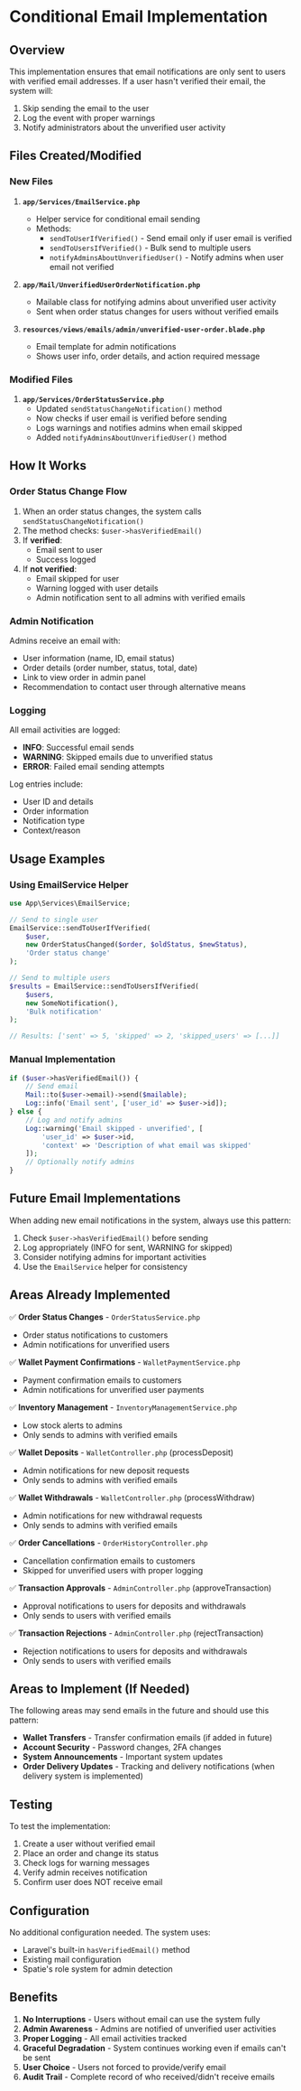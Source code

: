 # Conditional Email Implementation

## Overview
This implementation ensures that email notifications are only sent to users with verified email addresses. If a user hasn't verified their email, the system will:
1. Skip sending the email to the user
2. Log the event with proper warnings
3. Notify administrators about the unverified user activity

## Files Created/Modified

### New Files

1. **`app/Services/EmailService.php`**
   - Helper service for conditional email sending
   - Methods:
     - `sendToUserIfVerified()` - Send email only if user email is verified
     - `sendToUsersIfVerified()` - Bulk send to multiple users
     - `notifyAdminsAboutUnverifiedUser()` - Notify admins when user email not verified

2. **`app/Mail/UnverifiedUserOrderNotification.php`**
   - Mailable class for notifying admins about unverified user activity
   - Sent when order status changes for users without verified emails

3. **`resources/views/emails/admin/unverified-user-order.blade.php`**
   - Email template for admin notifications
   - Shows user info, order details, and action required message

### Modified Files

1. **`app/Services/OrderStatusService.php`**
   - Updated `sendStatusChangeNotification()` method
   - Now checks if user email is verified before sending
   - Logs warnings and notifies admins when email skipped
   - Added `notifyAdminsAboutUnverifiedUser()` method

## How It Works

### Order Status Change Flow

1. When an order status changes, the system calls `sendStatusChangeNotification()`
2. The method checks: `$user->hasVerifiedEmail()`
3. If **verified**:
   - Email sent to user
   - Success logged
4. If **not verified**:
   - Email skipped for user
   - Warning logged with user details
   - Admin notification sent to all admins with verified emails

### Admin Notification

Admins receive an email with:
- User information (name, ID, email status)
- Order details (order number, status, total, date)
- Link to view order in admin panel
- Recommendation to contact user through alternative means

### Logging

All email activities are logged:
- **INFO**: Successful email sends
- **WARNING**: Skipped emails due to unverified status
- **ERROR**: Failed email sending attempts

Log entries include:
- User ID and details
- Order information
- Notification type
- Context/reason

## Usage Examples

### Using EmailService Helper

```php
use App\Services\EmailService;

// Send to single user
EmailService::sendToUserIfVerified(
    $user,
    new OrderStatusChanged($order, $oldStatus, $newStatus),
    'Order status change'
);

// Send to multiple users
$results = EmailService::sendToUsersIfVerified(
    $users,
    new SomeNotification(),
    'Bulk notification'
);

// Results: ['sent' => 5, 'skipped' => 2, 'skipped_users' => [...]]
```

### Manual Implementation

```php
if ($user->hasVerifiedEmail()) {
    // Send email
    Mail::to($user->email)->send($mailable);
    Log::info('Email sent', ['user_id' => $user->id]);
} else {
    // Log and notify admins
    Log::warning('Email skipped - unverified', [
        'user_id' => $user->id,
        'context' => 'Description of what email was skipped'
    ]);
    // Optionally notify admins
}
```

## Future Email Implementations

When adding new email notifications in the system, always use this pattern:

1. Check `$user->hasVerifiedEmail()` before sending
2. Log appropriately (INFO for sent, WARNING for skipped)
3. Consider notifying admins for important activities
4. Use the `EmailService` helper for consistency

## Areas Already Implemented

✅ **Order Status Changes** - `OrderStatusService.php`
- Order status notifications to customers
- Admin notifications for unverified users

✅ **Wallet Payment Confirmations** - `WalletPaymentService.php`
- Payment confirmation emails to customers
- Admin notifications for unverified user payments

✅ **Inventory Management** - `InventoryManagementService.php`
- Low stock alerts to admins
- Only sends to admins with verified emails

✅ **Wallet Deposits** - `WalletController.php` (processDeposit)
- Admin notifications for new deposit requests
- Only sends to admins with verified emails

✅ **Wallet Withdrawals** - `WalletController.php` (processWithdraw)
- Admin notifications for new withdrawal requests
- Only sends to admins with verified emails

✅ **Order Cancellations** - `OrderHistoryController.php`
- Cancellation confirmation emails to customers
- Skipped for unverified users with proper logging

✅ **Transaction Approvals** - `AdminController.php` (approveTransaction)
- Approval notifications to users for deposits and withdrawals
- Only sends to users with verified emails

✅ **Transaction Rejections** - `AdminController.php` (rejectTransaction)
- Rejection notifications to users for deposits and withdrawals
- Only sends to users with verified emails

## Areas to Implement (If Needed)

The following areas may send emails in the future and should use this pattern:

- **Wallet Transfers** - Transfer confirmation emails (if added in future)
- **Account Security** - Password changes, 2FA changes
- **System Announcements** - Important system updates
- **Order Delivery Updates** - Tracking and delivery notifications (when delivery system is implemented)

## Testing

To test the implementation:

1. Create a user without verified email
2. Place an order and change its status
3. Check logs for warning messages
4. Verify admin receives notification
5. Confirm user does NOT receive email

## Configuration

No additional configuration needed. The system uses:
- Laravel's built-in `hasVerifiedEmail()` method
- Existing mail configuration
- Spatie's role system for admin detection

## Benefits

1. **No Interruptions** - Users without email can use the system fully
2. **Admin Awareness** - Admins are notified of unverified user activities
3. **Proper Logging** - All email activities tracked
4. **Graceful Degradation** - System continues working even if emails can't be sent
5. **User Choice** - Users not forced to provide/verify email
6. **Audit Trail** - Complete record of who received/didn't receive emails
